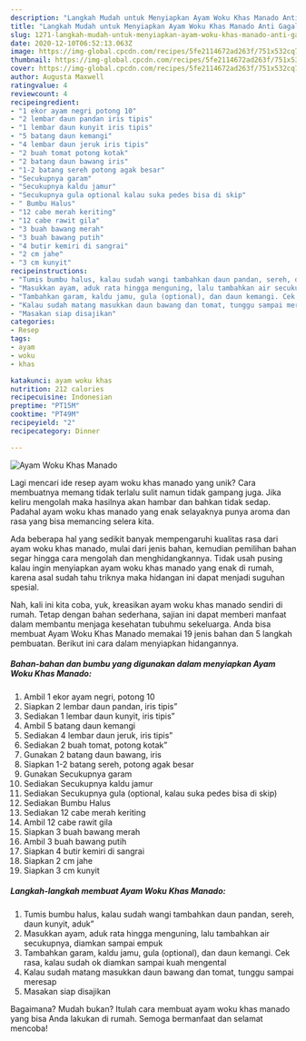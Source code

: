 ```yaml
---
description: "Langkah Mudah untuk Menyiapkan Ayam Woku Khas Manado Anti Gagal"
title: "Langkah Mudah untuk Menyiapkan Ayam Woku Khas Manado Anti Gagal"
slug: 1271-langkah-mudah-untuk-menyiapkan-ayam-woku-khas-manado-anti-gagal
date: 2020-12-10T06:52:13.063Z
image: https://img-global.cpcdn.com/recipes/5fe2114672ad263f/751x532cq70/ayam-woku-khas-manado-foto-resep-utama.jpg
thumbnail: https://img-global.cpcdn.com/recipes/5fe2114672ad263f/751x532cq70/ayam-woku-khas-manado-foto-resep-utama.jpg
cover: https://img-global.cpcdn.com/recipes/5fe2114672ad263f/751x532cq70/ayam-woku-khas-manado-foto-resep-utama.jpg
author: Augusta Maxwell
ratingvalue: 4
reviewcount: 4
recipeingredient:
- "1 ekor ayam negri potong 10"
- "2 lembar daun pandan iris tipis"
- "1 lembar daun kunyit iris tipis"
- "5 batang daun kemangi"
- "4 lembar daun jeruk iris tipis"
- "2 buah tomat potong kotak"
- "2 batang daun bawang iris"
- "1-2 batang sereh potong agak besar"
- "Secukupnya garam"
- "Secukupnya kaldu jamur"
- "Secukupnya gula optional kalau suka pedes bisa di skip"
- " Bumbu Halus"
- "12 cabe merah keriting"
- "12 cabe rawit gila"
- "3 buah bawang merah"
- "3 buah bawang putih"
- "4 butir kemiri di sangrai"
- "2 cm jahe"
- "3 cm kunyit"
recipeinstructions:
- "Tumis bumbu halus, kalau sudah wangi tambahkan daun pandan, sereh, daun kunyit, aduk”"
- "Masukkan ayam, aduk rata hingga menguning, lalu tambahkan air secukupnya, diamkan sampai empuk"
- "Tambahkan garam, kaldu jamu, gula (optional), dan daun kemangi. Cek rasa, kalau sudah ok diamkan sampai kuah mengental"
- "Kalau sudah matang masukkan daun bawang dan tomat, tunggu sampai meresap"
- "Masakan siap disajikan"
categories:
- Resep
tags:
- ayam
- woku
- khas

katakunci: ayam woku khas 
nutrition: 212 calories
recipecuisine: Indonesian
preptime: "PT15M"
cooktime: "PT49M"
recipeyield: "2"
recipecategory: Dinner

---
```



![Ayam Woku Khas Manado](https://img-global.cpcdn.com/recipes/5fe2114672ad263f/751x532cq70/ayam-woku-khas-manado-foto-resep-utama.jpg)

Lagi mencari ide resep ayam woku khas manado yang unik? Cara membuatnya memang tidak terlalu sulit namun tidak gampang juga. Jika keliru mengolah maka hasilnya akan hambar dan bahkan tidak sedap. Padahal ayam woku khas manado yang enak selayaknya punya aroma dan rasa yang bisa memancing selera kita.



Ada beberapa hal yang sedikit banyak mempengaruhi kualitas rasa dari ayam woku khas manado, mulai dari jenis bahan, kemudian pemilihan bahan segar hingga cara mengolah dan menghidangkannya. Tidak usah pusing kalau ingin menyiapkan ayam woku khas manado yang enak di rumah, karena asal sudah tahu triknya maka hidangan ini dapat menjadi suguhan spesial.


Nah, kali ini kita coba, yuk, kreasikan ayam woku khas manado sendiri di rumah. Tetap dengan bahan sederhana, sajian ini dapat memberi manfaat dalam membantu menjaga kesehatan tubuhmu sekeluarga. Anda bisa membuat Ayam Woku Khas Manado memakai 19 jenis bahan dan 5 langkah pembuatan. Berikut ini cara dalam menyiapkan hidangannya.

<!--inarticleads1-->

##### Bahan-bahan dan bumbu yang digunakan dalam menyiapkan Ayam Woku Khas Manado:

1. Ambil 1 ekor ayam negri, potong 10
1. Siapkan 2 lembar daun pandan, iris tipis”
1. Sediakan 1 lembar daun kunyit, iris tipis”
1. Ambil 5 batang daun kemangi
1. Sediakan 4 lembar daun jeruk, iris tipis”
1. Sediakan 2 buah tomat, potong kotak”
1. Gunakan 2 batang daun bawang, iris
1. Siapkan 1-2 batang sereh, potong agak besar
1. Gunakan Secukupnya garam
1. Sediakan Secukupnya kaldu jamur
1. Sediakan Secukupnya gula (optional, kalau suka pedes bisa di skip)
1. Sediakan  Bumbu Halus
1. Sediakan 12 cabe merah keriting
1. Ambil 12 cabe rawit gila
1. Siapkan 3 buah bawang merah
1. Ambil 3 buah bawang putih
1. Siapkan 4 butir kemiri di sangrai
1. Siapkan 2 cm jahe
1. Siapkan 3 cm kunyit




<!--inarticleads2-->

##### Langkah-langkah membuat Ayam Woku Khas Manado:

1. Tumis bumbu halus, kalau sudah wangi tambahkan daun pandan, sereh, daun kunyit, aduk”
1. Masukkan ayam, aduk rata hingga menguning, lalu tambahkan air secukupnya, diamkan sampai empuk
1. Tambahkan garam, kaldu jamu, gula (optional), dan daun kemangi. Cek rasa, kalau sudah ok diamkan sampai kuah mengental
1. Kalau sudah matang masukkan daun bawang dan tomat, tunggu sampai meresap
1. Masakan siap disajikan




Bagaimana? Mudah bukan? Itulah cara membuat ayam woku khas manado yang bisa Anda lakukan di rumah. Semoga bermanfaat dan selamat mencoba!
